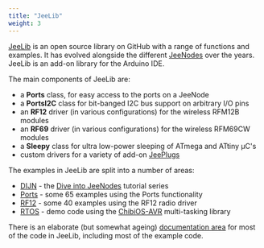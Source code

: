 ```yaml
---
title: "JeeLib"
weight: 3
---
```


[JeeLib](https://github.com/jcw/jeelib) is an open source library on GitHub with
a range of functions and examples. It has evolved alongside the different
[JeeNodes](../hardware) over the years. JeeLib is an add-on library for the
Arduino IDE.

The main components of JeeLib are:

* a **Ports** class, for easy access to the ports on a JeeNode
* a **PortsI2C** class for bit-banged I2C bus support on arbitrary I/O pins
* an **RF12** driver (in various configurations) for the wireless RFM12B modules
* an **RF69** driver (in various configurations) for the wireless RFM69CW
  modules
* a **Sleepy** class for ultra low-power sleeping of ATmega and ATtiny µC's
* custom drivers for a variety of add-on
  [JeePlugs](https://jeelabs.net/projects/hardware/wiki)

The examples in JeeLib are split into a number of areas:

* [DIJN](https://github.com/jcw/jeelib/tree/master/examples/DIJN) - the [Dive
  into JeeNodes](https://jeelabs.net/projects/cafe/wiki/Dive_Into_JeeNodes)
  tutorial series
* [Ports](https://github.com/jcw/jeelib/tree/master/examples/Ports) - some 65
  examples using the Ports functionality
* [RF12](https://github.com/jcw/jeelib/tree/master/examples/RF12) - some 40
  examples using the RF12 radio driver
* [RTOS](https://github.com/jcw/jeelib/tree/master/examples/RTOS) - demo code
  using the [ChibiOS-AVR](https://github.com/matteoserva/ChibiOS-AVR/)
  multi-tasking library

There is an elaborate (but somewhat ageing) [documentation
area](https://jeelabs.org/pub/docs/jeelib/files.html) for most of the code in
JeeLib, including most of the example code.
